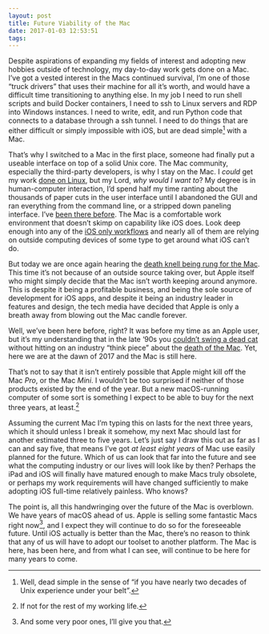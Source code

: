 ```yaml
---
layout: post
title: Future Viability of the Mac
date: 2017-01-03 12:53:51
tags: 
---
```


Despite aspirations of expanding my fields of interest and adopting new hobbies outside of technology, my day-to-day work gets done on a Mac. I’ve got a vested interest in the Macs continued survival, I’m one of those “truck drivers” that uses their machine for all it’s worth, and would have a difficult time transitioning to anything else. In my job I need to run shell scripts and build Docker containers, I need to ssh to Linux servers and RDP into Windows instances. I need to write, edit, and run Python code that connects to a database through a ssh tunnel. I need to do things that are either difficult or simply impossible with iOS, but are dead simple[^1] with a Mac. 

That’s why I switched to a Mac in the first place, someone had finally put a useable interface on top of a solid Unix core. The Mac community, especially the third-party developers, is why I stay on the Mac. I *could* get my work [done on Linux][1], but my Lord, *why would I want to*? My degree is in human-computer interaction, I’d spend half my time ranting about the thousands of paper cuts in the user interface until I abandoned the GUI and ran everything from the command line, or a stripped down paneling interface. I’ve [been there before][2]. The Mac is a comfortable work environment that doesn’t skimp on capability like iOS does. Look deep enough into any of the [iOS only workflows][3] and nearly all of them are relying on outside computing devices of some type to get around what iOS can’t do. 

But today we are once again hearing the [death knell being rung for the Mac][4]. This time it’s not because of an outside source taking over, but Apple itself who might simply decide that the Mac isn’t worth keeping around anymore. This is despite it being a profitable business, and being the sole source of development for iOS apps, and despite it being an industry leader in features and design, the tech media have decided that Apple is only a breath away from blowing out the Mac candle forever. 

Well, we’ve been here before, right? It was before my time as an Apple user, but it’s my understanding that in the late ‘90s you [couldn’t swing a dead cat][5] without hitting on an industry “think piece” about the [death of the Mac][6]. Yet, here we are at the dawn of 2017 and the Mac is still here. 

That’s not to say that it isn’t entirely possible that Apple might kill off the Mac *Pro*, or the Mac *Mini*. I wouldn’t be too surprised if neither of those products existed by the end of the year. But a new macOS-running computer of some sort is something I expect to be able to buy for the next three years, at least.[^2] 

Assuming the current Mac I’m typing this on lasts for the next three years, which it should unless I break it somehow, my next Mac should last for another estimated three to five years. Let’s just say I draw this out as far as I can and say five, that means I’ve got *at least eight years* of Mac use easily planned for the future.  Which of us can look that far into the future and see what the computing industry or our lives will look like by then? Perhaps the iPad and iOS will finally have matured enough to make Macs truly obsolete, or perhaps my work requirements will have changed sufficiently to make adopting iOS full-time relatively painless. Who knows? 

The point is, all this handwringing over the future of the Mac is overblown. We have years of macOS ahead of us. Apple is selling some fantastic Macs right now[^3], and I expect they will continue to do so for the foreseeable future. Until iOS actually is better than the Mac, there’s no reason to think that any of us will have to adopt our toolset to another platform. The Mac is here, has been here, and from what I can see, will continue to be here for many years to come. 

[^1]:	Well, dead simple in the sense of “if you have nearly two decades of Unix experience under your belt”. 

[^2]:	If not for the rest of my working life.

[^3]:	And some very poor ones, I’ll give you that. 

[1]:	https://www.ubuntu.com/desktop
[2]:	http://jonathanbuys.net/the-coffee-cup
[3]:	https://www.macstories.net/stories/one-year-of-ipad-pro/
[4]:	https://www.bloomberg.com/news/articles/2016-12-20/how-apple-alienated-mac-loyalists?cmpid=yhoo.headline&yptr=yahoo
[5]:	http://www.worldwidewords.org/qa/qa-nor1.htm
[6]:	https://www.macobserver.com/tmo/death_knell
